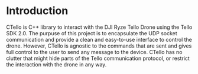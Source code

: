# Introduction
CTello is C++ library to interact with the DJI Ryze Tello Drone using the Tello SDK 2.0.
The purpuse of this project is to encapsulate the UDP socket communication and provide
a clean and easy-to-use interface to control the drone. However, CTello is agnostic
to the commands that are sent and gives full control to the user to send any message
to the device. CTello has no clutter that might hide parts of the Tello communication
protocol, or restrict the interaction with the drone in any way.
